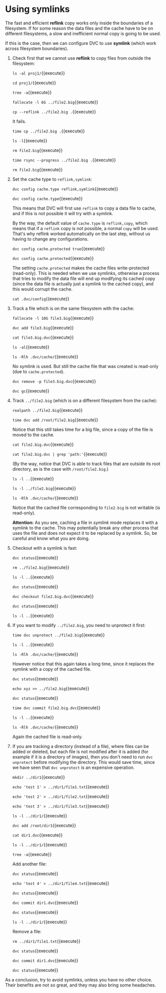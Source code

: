 # Using symlinks

The fast and efficient **reflink** copy works only inside the
boundaries of a filesystem. If for some reason the data files and the
cache have to be on different filesystems, a slow and inefficient
normal copy is going to be used.

If this is the case, then we can configure DVC to use **symlink**
(which work across filesystem boundaries).

1. Check first that we cannot use **reflink** to copy files from
   outside the filesystem:
   
   `ls -al proj1/`{{execute}}
   
   `cd proj1/`{{execute}}
   
   `tree -a`{{execute}}
   
   `fallocate -l 6G ../file2.big`{{execute}}
   
   `cp --reflink ../file2.big .`{{execute}}
   
   It fails.
   
   `time cp ../file2.big .`{{execute}}
   
   `ls -l`{{execute}}
   
   `rm file2.big`{{execute}}
   
   `time rsync --progress ../file2.big .`{{execute}}
   
   `rm file2.big`{{execute}}
   
2. Set the cache type to `reflink,symlink`:

   `dvc config cache.type reflink,symlink`{{execute}}
   
   `dvc config cache.type`{{execute}}
   
   This means that DVC will first use `reflink` to copy a data file to
   cache, and if this is not possible it will try with a symlink.
   
   By the way, the default value of `cache.type` is `reflink,copy`,
   which means that if a `reflink` copy is not possible, a normal
   `copy` will be used. That's why reflink worked automatically on
   the last step, without us having to change any configurations.
   
   `dvc config cache.protected true`{{execute}}
   
   `dvc config cache.protected`{{execute}}
   
   The setting `cache.protected` makes the cache files write-protected
   (read-only). This is needed when we use symlinks, otherwise a
   process that tries to modify the data file will end up modifying
   its cached copy (since the data file is actually just a symlink to
   the cached copy), and this would corrupt the cache.
   
   `cat .dvc/config`{{execute}}
   
3. Track a file which is on the same filesystem with the cache:

   `fallocate -l 10G file3.big`{{execute}}

   `dvc add file3.big`{{execute}}
   
   `cat file3.big.dvc`{{execute}}
   
   `ls -al`{{execute}}
   
   `ls -Rlh .dvc/cache/`{{execute}}
   
   No symlink is used. But still the cache file that was created is
   read-only (due to `cache.protected`).
   
   `dvc remove -p file3.big.dvc`{{execute}}
   
   `dvc gc`{{execute}}
   
4. Track `../file2.big` (which is on a different filesystem from the cache):

   `realpath ../file2.big`{{execute}}
   
   `time dvc add /root/file2.big`{{execute}}
   
   Notice that this still takes time for a big file, since a copy of
   the file is moved to the cache.
   
   `cat file2.big.dvc`{{execute}}
   
   `cat file2.big.dvc | grep 'path:'`{{execute}}
   
   (By the way, notice that DVC is able to track files that are
   outside its root directory, as is the case with `/root/file2.big`.)
   
   `ls -l ..`{{execute}}
   
   `ls -l ../file2.big`{{execute}}
   
   `ls -Rlh .dvc/cache/`{{execute}}
   
   Notice that the cached file corresponding to `file2.big` is not
   writable (is read-only).
   
   **Attention:** As you see, caching a file in _symlink_ mode replaces
   it with a symlink to the cache. This may potentially break any
   other process that uses the file and does not expect it to be
   replaced by a symlink. So, be careful and know what you are doing.
   
5. Checkout with a symlink is fast:
   
   `dvc status`{{execute}}
   
   `rm ../file2.big`{{execute}}
   
   `ls -l ..`{{execute}}
   
   `dvc status`{{execute}}
   
   `dvc checkout file2.big.dvc`{{execute}}
   
   `dvc status`{{execute}}
   
   `ls -l ..`{{execute}}
   
6. If you want to modify `../file2.big`, you need to unprotect it
   first:
   
   `time dvc unprotect ../file2.big`{{execute}}
   
   `ls -l ..`{{execute}}
   
   `ls -Rlh .dvc/cache/`{{execute}}
   
   However notice that this again takes a long time, since it replaces
   the symlink with a copy of the cached file.
   
   `dvc status`{{execute}}
   
   `echo xyz >> ../file2.big`{{execute}}
   
   `dvc status`{{execute}}
   
   `time dvc commit file2.big.dvc`{{execute}}
   
   `ls -l ..`{{execute}}
   
   `ls -Rlh .dvc/cache/`{{execute}}
   
   Again the cached file is read-only.
   
7. If you are tracking a directory (instead of a file), where files
   can be added or deleted, but each file is not modified after it is
   added (for example if it is a directory of images), then you don't
   need to run `dvc unprotect` before modifying the directory. This
   would save time, since we have seen that `dvc unprotect` is an
   expensive operation.
   
   `mkdir ../dir1`{{execute}}
   
   `echo 'test 1' > ../dir1/file1.txt`{{execute}}
   
   `echo 'test 2' > ../dir1/file2.txt`{{execute}}
   
   `echo 'test 3' > ../dir1/file3.txt`{{execute}}
   
   `ls -l ../dir1/`{{execute}}
   
   `dvc add /root/dir1`{{execute}}
   
   `cat dir1.dvc`{{execute}}
   
   `ls -l ../dir1/`{{execute}}
   
   `tree -a`{{execute}}
   
   Add another file:
   
   `dvc status`{{execute}}
   
   `echo 'test 4' > ../dir1/file4.txt`{{execute}}
   
   `dvc status`{{execute}}
   
   `dvc commit dir1.dvc`{{execute}}
   
   `dvc status`{{execute}}
   
   `ls -l ../dir1/`{{execute}}
   
   Remove a file:
   
   `rm ../dir1/file1.txt`{{execute}}
   
   `dvc status`{{execute}}
   
   `dvc commit dir1.dvc`{{execute}}
   
   `dvc status`{{execute}}


As a conclusion, try to avoid symlinks, unless you have no other
choice. Their benefits are not so great, and they may also bring some
headaches.
